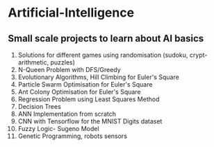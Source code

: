 # Artificial-Intelligence
<h2>Small scale projects to learn about AI basics</h2>
<ol>
  <li>Solutions for different games using randomisation (sudoku, crypt-arithmetic, puzzles)</li>
  <li>N-Queen Problem with DFS/Greedy</li>
  <li>Evolutionary Algorithms, Hill Climbing for Euler's Square</li>
  <li>Particle Swarm Optimisation for Euler's Square</li>
  <li>Ant Colony Optimisation for Euler's Square</li>
  <li>Regression Problem using Least Squares Method</li>
  <li>Decision Trees</li>
  <li>ANN Implementation from scratch</li>
  <li>CNN with Tensorflow for the MNIST Digits dataset</li>
  <li>Fuzzy Logic- Sugeno Model</li>
  <li>Genetic Programming, robots sensors</li>
  </ol>
